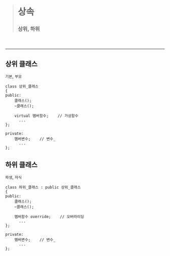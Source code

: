 ># 상속 
>
>### 상위, 하위
###### <img src = ''>

---

## 상위 클래스
`기본`, `부모`
```angular2html
class 상위_클래스
{         
public:
    클래스();     
    ~클래스();    

    virtual 멤버함수;    // 가상함수
      ...
};

private:
    멤버변수;    // 변수_
      ...
};
```

## 하위 클래스
`파생`, `자식` 
```angular2html
class 하위_클래스 : public 상위_클래스
{         
public:
    클래스();    
    ~클래스();    

    멤버함수 override;    // 오버라이딩
      ...
};

private:
    멤버변수;    // 변수_
      ...
};
```
